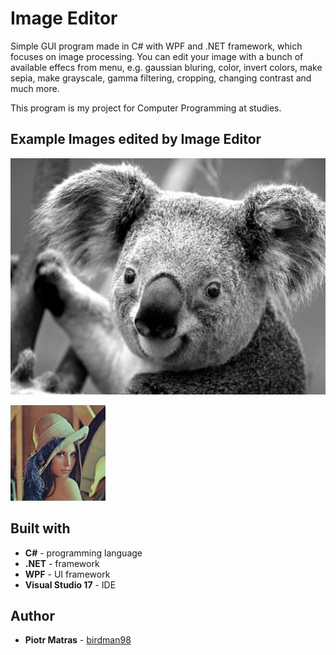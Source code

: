 # Image Editor

Simple GUI program made in C# with WPF and .NET framework, which focuses on image processing. You can edit your image with a bunch of available effecs from menu, e.g. gaussian bluring, color, invert colors, make sepia, make grayscale, gamma filtering, cropping, changing contrast and much more. 

This program is my project for Computer Programming at studies.

## Example Images edited by Image Editor

![Koala in grayness scale](https://raw.githubusercontent.com/birdman98/ImageEditor/adding-new-features/editedImages/KoalaBlackWhite.jpg)

![Lenna after histogram stretching](https://raw.githubusercontent.com/birdman98/ImageEditor/adding-new-features/editedImages/lennaStretched.jpg)

## Built with

* **C#** - programming language
* **.NET** - framework
* **WPF** - UI framework
* **Visual Studio 17** - IDE

## Author

* **Piotr Matras** - [birdman98](https://github.com/birdman98)



